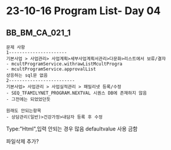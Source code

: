 # 23-10-16 Program List- Day 04

## BB_BM_CA_021_1



```완료리스트
문제 사항
1----------------------
기본사업 > 사업관리> 사업계획>세부사업계획서관리>다문화>리스트에서 보류/결쟈
- mcultProgramService.withrawListMcultProgra
- mcultProgramService.approvalList
상응하는 sql문 없음
2-------------------------
기본사업> 사업관리 > 사업실적관리 > 패밀리넷 등록/수정
- SEQ_TFAMILYNET_PROGRAM.NEXTVAL 시퀀스 DB에 존재하지 않음
- 그전에는 되었었던듯
```

```
원래도 안되는항목
- 상담관리(일반)>건강가정>내담자 등록 후 수정 

```

Type:"Html",입력 안되는 경우 많음 defaultvalue 사용 금함

파일삭제 추가?


